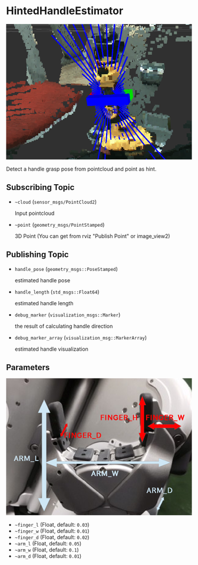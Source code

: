 # HintedHandleEstimator
![](images/hinted_handle_estimator.png)

Detect a handle grasp pose from pointcloud and point as hint.

## Subscribing Topic
* `~cloud` (`sensor_msgs/PointCloud2`)

  Input pointcloud

* `~point` (`geometry_msgs/PointStamped`)

  3D Point (You can get from rviz "Publish Point" or image_view2)

## Publishing Topic
* `handle_pose` (`geometry_msgs::PoseStamped`)

  estimated handle pose

* `handle_length` (`std_msgs::Float64`)

  estimated handle length

* `debug_marker` (`visualization_msgs::Marker`)

  the result of calculating handle direction

* `debug_marker_array` (`visualization_msg::MarkerArray`)

  estimated handle visualization

## Parameters
![](images/hinted_handle_estimator_pr2_hand.png)

* `~finger_l` (Float, default: `0.03`)
* `~finger_w` (Float, default: `0.01`)
* `~finger_d` (Float, default: `0.02`)
* `~arm_l` (Float, default: `0.05`)
* `~arm_w` (Float, default: `0.1`)
* `~arm_d` (Float, default: `0.01`)


